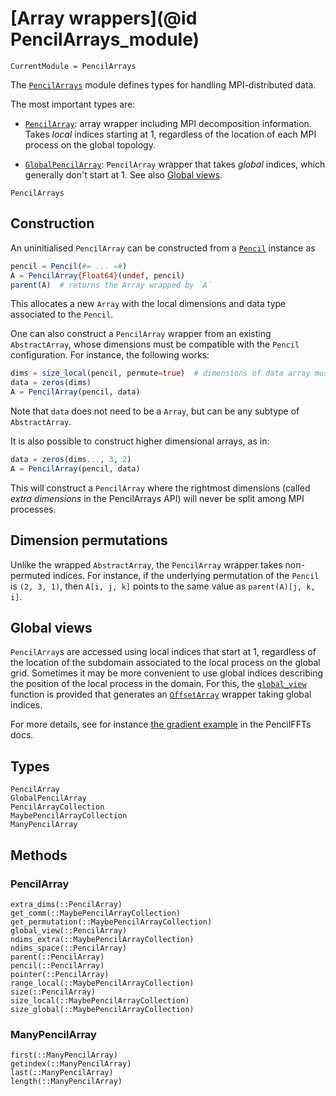 # [Array wrappers](@id PencilArrays_module)

```@meta
CurrentModule = PencilArrays
```

The [`PencilArrays`](@ref) module defines types for handling MPI-distributed
data.

The most important types are:

- [`PencilArray`](@ref): array wrapper including MPI decomposition information.
  Takes *local* indices starting at 1, regardless of the location of each MPI
  process on the global topology.

- [`GlobalPencilArray`](@ref): `PencilArray` wrapper that takes *global*
  indices, which generally don't start at 1.
  See also [Global views](@ref).

```@docs
PencilArrays
```

## Construction

An uninitialised `PencilArray` can be constructed from a [`Pencil`](@ref)
instance as
```julia
pencil = Pencil(#= ... =#)
A = PencilArray{Float64}(undef, pencil)
parent(A)  # returns the Array wrapped by `A`
```
This allocates a new `Array` with the local dimensions and data type associated
to the `Pencil`.

One can also construct a `PencilArray` wrapper from an existing
`AbstractArray`, whose dimensions must be compatible with the `Pencil`
configuration.
For instance, the following works:
```julia
dims = size_local(pencil, permute=true)  # dimensions of data array must be permuted!
data = zeros(dims)
A = PencilArray(pencil, data)
```
Note that `data` does not need to be a `Array`, but can be any subtype of
`AbstractArray`.

It is also possible to construct higher dimensional arrays, as in:
```julia
data = zeros(dims..., 3, 2)
A = PencilArray(pencil, data)
```
This will construct a `PencilArray` where the rightmost dimensions (called
*extra dimensions* in the PencilArrays API) will never be split among MPI
processes.

## Dimension permutations

Unlike the wrapped `AbstractArray`, the `PencilArray` wrapper takes
non-permuted indices.
For instance, if the underlying permutation of the `Pencil` is `(2, 3, 1)`,
then `A[i, j, k]` points to the same value as `parent(A)[j, k, i]`.

## Global views

`PencilArray`s are accessed using local indices that start at 1, regardless of
the location of the subdomain associated to the local process on the global
grid.
Sometimes it may be more convenient to use global indices describing the
position of the local process in the domain.
For this, the [`global_view`](@ref) function is provided that generates an
[`OffsetArray`](https://github.com/JuliaArrays/OffsetArrays.jl) wrapper taking
global indices.

For more details, see for instance [the gradient
example](https://jipolanco.github.io/PencilFFTs.jl/stable/examples/gradient/#gradient_method_global)
in the PencilFFTs docs.

## Types

```@docs
PencilArray
GlobalPencilArray
PencilArrayCollection
MaybePencilArrayCollection
ManyPencilArray
```

## Methods

### PencilArray

```@docs
extra_dims(::PencilArray)
get_comm(::MaybePencilArrayCollection)
get_permutation(::MaybePencilArrayCollection)
global_view(::PencilArray)
ndims_extra(::MaybePencilArrayCollection)
ndims_space(::PencilArray)
parent(::PencilArray)
pencil(::PencilArray)
pointer(::PencilArray)
range_local(::MaybePencilArrayCollection)
size(::PencilArray)
size_local(::MaybePencilArrayCollection)
size_global(::MaybePencilArrayCollection)
```

### ManyPencilArray

```@docs
first(::ManyPencilArray)
getindex(::ManyPencilArray)
last(::ManyPencilArray)
length(::ManyPencilArray)
```
